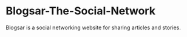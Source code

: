 # Blogsar-The-Social-Network
Blogsar is a social networking website for sharing articles and stories.
